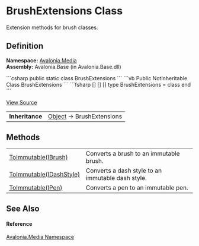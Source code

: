# BrushExtensions Class


Extension methods for brush classes.



## Definition
**Namespace:** <a href="N_Avalonia_Media">Avalonia.Media</a>  
**Assembly:** Avalonia.Base (in Avalonia.Base.dll)

<Tabs groupId="api-code-preview">
<TabItem value="csharp" label="C#">
```csharp
public static class BrushExtensions
```
</TabItem>
<TabItem value="vb" label="VB">
```vb
<ExtensionAttribute>
Public NotInheritable Class BrushExtensions
```
</TabItem>
<TabItem value="fsharp" label="F#">
```fsharp
[<AbstractClassAttribute>]
[<SealedAttribute>]
[<ExtensionAttribute>]
type BrushExtensions = class end
```
</TabItem>
</Tabs>



<a href="https://github.com/AvaloniaUI/Avalonia/tree/master/src/Avalonia.Base/Media/BrushExtensions.cs" title="View the source code">View Source</a>

<table>
<tr><td><strong>Inheritance</strong></td><td><a href="https://learn.microsoft.com/dotnet/api/system.object" target="_blank" rel="noopener noreferrer">Object</a>  →  BrushExtensions</td></tr>
</table>



## Methods
<table>
<tr>
<td><a href="M_Avalonia_Media_BrushExtensions_ToImmutable">ToImmutable(IBrush)</a></td>
<td>Converts a brush to an immutable brush.</td>
</tr>
<tr>
<td><a href="M_Avalonia_Media_BrushExtensions_ToImmutable_1">ToImmutable(IDashStyle)</a></td>
<td>Converts a dash style to an immutable dash style.</td>
</tr>
<tr>
<td><a href="M_Avalonia_Media_BrushExtensions_ToImmutable_2">ToImmutable(IPen)</a></td>
<td>Converts a pen to an immutable pen.</td>
</tr>
</table>

## See Also


#### Reference
<a href="N_Avalonia_Media">Avalonia.Media Namespace</a>  

